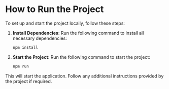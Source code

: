 # How to Run the Project

To set up and start the project locally, follow these steps:

1. **Install Dependencies**:
   Run the following command to install all necessary dependencies:
   ```bash
   npm install
   ```

2. **Start the Project**:
   Run the following command to start the project:
   ```bash
   npm run
   ```

This will start the application. Follow any additional instructions provided by the project if required.
